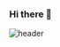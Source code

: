 ### Hi there 👋

![header](https://capsule-render.vercel.app/api?type=waving&height=200&text=Welcome%2&desc=hyerim's%20Github%20profile)
